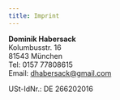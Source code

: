 ```yaml
---
title: Imprint
---
```


__Dominik Habersack__  
Kolumbusstr. 16  
81543 München  
Tel: 0157 77808615  
Email: <dhabersack@gmail.com>

USt-IdNr.: DE 266202016
